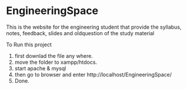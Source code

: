 # EngineeringSpace
This is the website for the engineering student that provide the syllabus, notes, feedback, slides and oldquestion of the study material
 
 
 To Run this project 
  1.  first downlad the file any where.
  2.  move the folder to xampp/htdocs.
  3.  start apache & mysql
  4.  then go to browser and enter http://localhost/EngineeringSpace/
  8.  Done.
